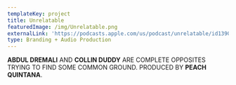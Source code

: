 ```yaml
---
templateKey: project
title: Unrelatable
featuredImage: /img/Unrelatable.png
externalLink: 'https://podcasts.apple.com/us/podcast/unrelatable/id1390910094?mt=2'
type: Branding + Audio Production
---
```

**ABDUL DREMALI** AND **COLLIN DUDDY** ARE COMPLETE OPPOSITES TRYING TO FIND SOME COMMON GROUND. PRODUCED BY **PEACH QUINTANA**.

